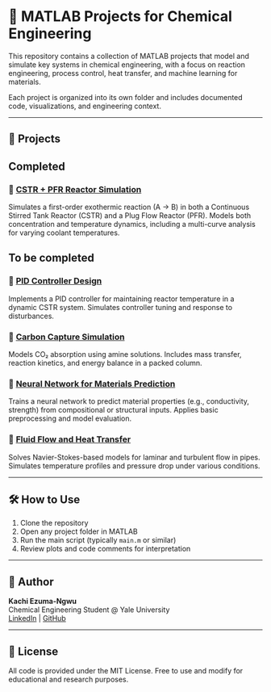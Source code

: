 # 🧪 MATLAB Projects for Chemical Engineering

This repository contains a collection of MATLAB projects that model and simulate key systems in chemical engineering, with a focus on reaction engineering, process control, heat transfer, and machine learning for materials.

Each project is organized into its own folder and includes documented code, visualizations, and engineering context.

---

## 📂 Projects

## Completed

### 🔹 [CSTR + PFR Reactor Simulation](./matlab-reactor-sim/)
Simulates a first-order exothermic reaction (A → B) in both a Continuous Stirred Tank Reactor (CSTR) and a Plug Flow Reactor (PFR). Models both concentration and temperature dynamics, including a multi-curve analysis for varying coolant temperatures.

## To be completed

### 🔹 [PID Controller Design](./PID_Control/)
Implements a PID controller for maintaining reactor temperature in a dynamic CSTR system. Simulates controller tuning and response to disturbances.

### 🔹 [Carbon Capture Simulation](./CO2_Capture/)
Models CO₂ absorption using amine solutions. Includes mass transfer, reaction kinetics, and energy balance in a packed column.

### 🔹 [Neural Network for Materials Prediction](./NN_Materials/)
Trains a neural network to predict material properties (e.g., conductivity, strength) from compositional or structural inputs. Applies basic preprocessing and model evaluation.

### 🔹 [Fluid Flow and Heat Transfer](./Pipe_Flow_HeatTransfer/)
Solves Navier-Stokes-based models for laminar and turbulent flow in pipes. Simulates temperature profiles and pressure drop under various conditions.

---

## 🛠 How to Use

1. Clone the repository  
2. Open any project folder in MATLAB  
3. Run the main script (typically `main.m` or similar)  
4. Review plots and code comments for interpretation

---

## 👤 Author

**Kachi Ezuma-Ngwu**  
Chemical Engineering Student @ Yale University  
[LinkedIn](linkedin.com/in/onyedikachi-ezuma-ngwu-356957299) | [GitHub](https://github.com/kachiezn)

---

## 📎 License

All code is provided under the MIT License. Free to use and modify for educational and research purposes.
